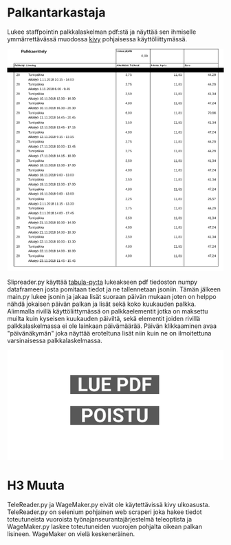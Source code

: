 # Palkantarkastaja
Lukee staffpointin palkkalaskelman pdf:stä ja näyttää sen ihmiselle ymmärrettävässä muodossa [kivy](https://kivy.org) pohjaisessa käyttöliittymässä.

![](pdfkuva.jpg)

Slipreader.py käyttää [tabula-py:ta](https://pypi.org/project/tabula-py/) lukeakseen pdf tiedoston numpy dataframeen josta pomitaan tiedot ja ne tallennetaan jsoniin. Tämän jälkeen main.py lukee jsonin ja jakaa lisät suoraan päivän mukaan joten on helppo nähdä jokaisen päivän palkan ja lisät sekä koko kuukauden palkka. Alimmalla rivillä käyttöliittymässä on palkkaelementit jotka on maksettu muilta kuin kyseisen kuukauden päiviltä, sekä elementit joiden rivillä palkkalaskelmassa ei ole lainkaan päivämäärää. Päivän klikkaaminen avaa "päivänäkymän" joka näyttää eroteltuna lisät niin kuin ne on ilmoitettuna varsinaisessa palkkalaskelmassa.

![](peek_slipread2.gif)

# H3 Muuta

TeleReader.py ja WageMaker.py eivät ole käytettävissä kivy ulkoasusta. TeleReader.py on selenium pohjainen web scraperi joka hakee tiedot toteutuneista vuoroista työnajanseurantajärjestelmä teleoptista ja WageMaker.py laskee toteutuneiden vuorojen pohjalta oikean palkan lisineen. WageMaker on vielä keskeneräinen.

